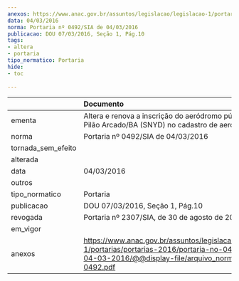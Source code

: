 ```yaml
---
anexos: https://www.anac.gov.br/assuntos/legislacao/legislacao-1/portarias/portarias-2016/portaria-no-0492-sia-de-04-03-2016/@@display-file/arquivo_norma/PA2016-0492.pdf
data: 04/03/2016
norma: Portaria nº 0492/SIA de 04/03/2016
publicacao: DOU 07/03/2016, Seção 1, Pág.10
tags:
- altera
- portaria
tipo_normatico: Portaria
hide: 
- toc 
 
---
```


|                    | Documento                                                                                                                                                         |
|:-------------------|:------------------------------------------------------------------------------------------------------------------------------------------------------------------|
| ementa             | Altera e renova a inscrição do aeródromo público de Pilão Arcado/BA (SNYD) no cadastro de aeródromos.                                                             |
| norma              | Portaria nº 0492/SIA de 04/03/2016                                                                                                                                |
| tornada_sem_efeito |                                                                                                                                                                   |
| alterada           |                                                                                                                                                                   |
| data               | 04/03/2016                                                                                                                                                        |
| outros             |                                                                                                                                                                   |
| tipo_normatico     | Portaria                                                                                                                                                          |
| publicacao         | DOU 07/03/2016, Seção 1, Pág.10                                                                                                                                   |
| revogada           | Portaria nº 2307/SIA, de 30 de agosto de 2016                                                                                                                     |
| em_vigor           |                                                                                                                                                                   |
| anexos             | https://www.anac.gov.br/assuntos/legislacao/legislacao-1/portarias/portarias-2016/portaria-no-0492-sia-de-04-03-2016/@@display-file/arquivo_norma/PA2016-0492.pdf |